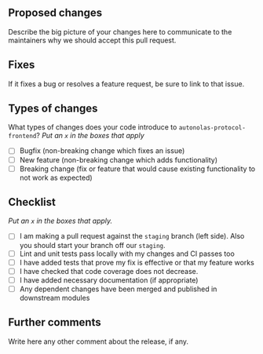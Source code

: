 ## Proposed changes

Describe the big picture of your changes here to communicate to the maintainers why we should accept this pull request.

## Fixes

If it fixes a bug or resolves a feature request, be sure to link to that issue.

## Types of changes

What types of changes does your code introduce to `autonolas-protocol-frontend`?
_Put an `x` in the boxes that apply_

- [ ] Bugfix (non-breaking change which fixes an issue)
- [ ] New feature (non-breaking change which adds functionality)
- [ ] Breaking change (fix or feature that would cause existing functionality to not work as expected)

## Checklist

_Put an `x` in the boxes that apply._

- [ ] I am making a pull request against the `staging` branch (left side). Also you should start your branch off our `staging`.
- [ ] Lint and unit tests pass locally with my changes and CI passes too
- [ ] I have added tests that prove my fix is effective or that my feature works
- [ ] I have checked that code coverage does not decrease.
- [ ] I have added necessary documentation (if appropriate)
- [ ] Any dependent changes have been merged and published in downstream modules

## Further comments

Write here any other comment about the release, if any.